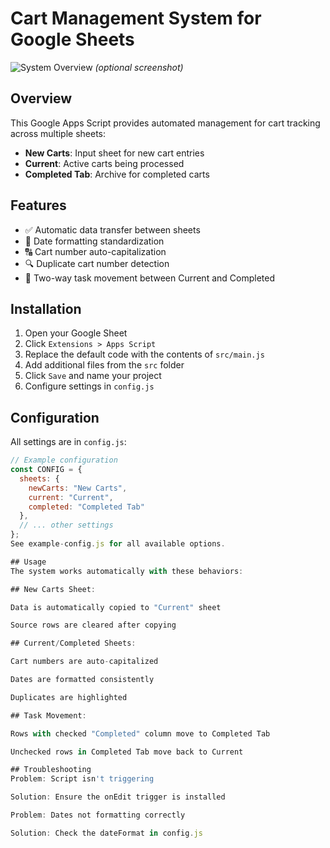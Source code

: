 # Cart Management System for Google Sheets

![System Overview](screenshots/overview.png) *(optional screenshot)*

## Overview

This Google Apps Script provides automated management for cart tracking across multiple sheets:

- **New Carts**: Input sheet for new cart entries
- **Current**: Active carts being processed
- **Completed Tab**: Archive for completed carts

## Features

- ✅ Automatic data transfer between sheets
- 📅 Date formatting standardization
- 🔠 Cart number auto-capitalization
- 🔍 Duplicate cart number detection
- 🔄 Two-way task movement between Current and Completed

## Installation

1. Open your Google Sheet
2. Click `Extensions > Apps Script`
3. Replace the default code with the contents of `src/main.js`
4. Add additional files from the `src` folder
5. Click `Save` and name your project
6. Configure settings in `config.js`

## Configuration

All settings are in `config.js`:

```javascript
// Example configuration
const CONFIG = {
  sheets: {
    newCarts: "New Carts",
    current: "Current",
    completed: "Completed Tab"
  },
  // ... other settings
};
See example-config.js for all available options.

## Usage
The system works automatically with these behaviors:

## New Carts Sheet:

Data is automatically copied to "Current" sheet

Source rows are cleared after copying

## Current/Completed Sheets:

Cart numbers are auto-capitalized

Dates are formatted consistently

Duplicates are highlighted

## Task Movement:

Rows with checked "Completed" column move to Completed Tab

Unchecked rows in Completed Tab move back to Current

## Troubleshooting
Problem: Script isn't triggering

Solution: Ensure the onEdit trigger is installed

Problem: Dates not formatting correctly

Solution: Check the dateFormat in config.js

